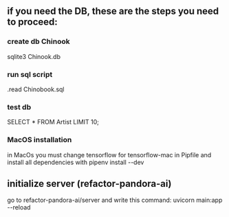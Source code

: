 ## if you need the DB, these are the steps you need to proceed:

### create db Chinook

sqlite3 Chinook.db

### run sql script

.read Chinobook.sql

### test db

SELECT \* FROM Artist LIMIT 10;

### MacOS installation

in MacOs you must change tensorflow for tensorflow-mac in Pipfile and install all dependencies with pipenv install --dev


## initialize server (refactor-pandora-ai)
go to refactor-pandora-ai/server and write this command:
uvicorn main:app --reload